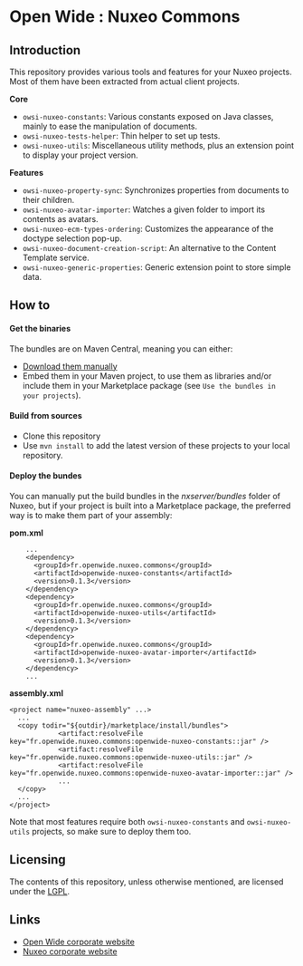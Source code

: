 Open Wide : Nuxeo Commons
=========================

## Introduction

This repository provides various tools and features for your Nuxeo projects. Most of them have been extracted from actual client projects.

**Core**

* `owsi-nuxeo-constants`: Various constants exposed on Java classes, mainly to ease the manipulation of documents.
* `owsi-nuxeo-tests-helper`: Thin helper to set up tests.
* `owsi-nuxeo-utils`: Miscellaneous utility methods, plus an extension point to display your project version.

**Features**

* `owsi-nuxeo-property-sync`: Synchronizes properties from documents to their children.
* `owsi-nuxeo-avatar-importer`: Watches a given folder to import its contents as avatars.
* `owsi-nuxeo-ecm-types-ordering`: Customizes the appearance of the doctype selection pop-up.
* `owsi-nuxeo-document-creation-script`: An alternative to the Content Template service.
* `owsi-nuxeo-generic-properties`: Generic extension point to store simple data.

## How to

#### Get the binaries

The bundles are on Maven Central, meaning you can either:

* [Download them manually](http://search.maven.org/#search|ga|1|g%3A%22fr.openwide.nuxeo.commons%22)
* Embed them in your Maven project, to use them as libraries and/or include them in your Marketplace package (see `Use the bundles in your projects`).

#### Build from sources

* Clone this repository
* Use `mvn install` to add the latest version of these projects to your local repository.

#### Deploy the bundes

You can manually put the build bundles in the *nxserver/bundles* folder of Nuxeo, but if your project is built into a Marketplace package, the preferred way is to make them part of your assembly:

**pom.xml**

```
    ...
    <dependency>
      <groupId>fr.openwide.nuxeo.commons</groupId>
      <artifactId>openwide-nuxeo-constants</artifactId>
      <version>0.1.3</version>
    </dependency>
    <dependency>
      <groupId>fr.openwide.nuxeo.commons</groupId>
      <artifactId>openwide-nuxeo-utils</artifactId>
      <version>0.1.3</version>
    </dependency>
    <dependency>
      <groupId>fr.openwide.nuxeo.commons</groupId>
      <artifactId>openwide-nuxeo-avatar-importer</artifactId>
      <version>0.1.3</version>
    </dependency>
    ...
```

**assembly.xml**

```
<project name="nuxeo-assembly" ...>
  ...
  <copy todir="${outdir}/marketplace/install/bundles">
			<artifact:resolveFile key="fr.openwide.nuxeo.commons:openwide-nuxeo-constants::jar" />
			<artifact:resolveFile key="fr.openwide.nuxeo.commons:openwide-nuxeo-utils::jar" />
			<artifact:resolveFile key="fr.openwide.nuxeo.commons:openwide-nuxeo-avatar-importer::jar" />
			...
  </copy>
  ...
</project>
```

Note that most features require both `owsi-nuxeo-constants` and `owsi-nuxeo-utils` projects, so make sure to deploy them too.

## Licensing

The contents of this repository, unless otherwise mentioned, are licensed under the [LGPL](http://www.gnu.org/copyleft/lesser.html).

## Links

* [Open Wide corporate website](http://www.openwide.fr/)
* [Nuxeo corporate website](http://www.nuxeo.com/fr)

